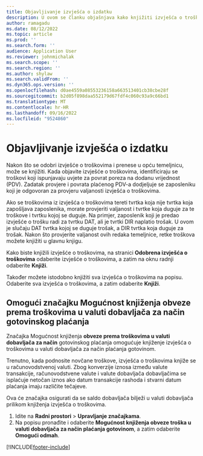 ```yaml
---
title: Objavljivanje izvješća o izdatku
description: U ovom se članku objašnjava kako knjižiti izvješća o troškovima.
author: ramagadu
ms.date: 08/12/2022
ms.topic: article
ms.prod: ''
ms.search.form: ''
audience: Application User
ms.reviewer: johnmichalak
ms.search.scope: ''
ms.search.region: ''
ms.author: shylaw
ms.search.validFrom: ''
ms.dyn365.ops.version: ''
ms.openlocfilehash: d0ae4559a08553236158a663513401cb38cbe28f
ms.sourcegitcommit: b2d05f898daa552179d67fdf4c060c93a9c66bd1
ms.translationtype: MT
ms.contentlocale: hr-HR
ms.lasthandoff: 09/16/2022
ms.locfileid: "9524860"
---
```

# <a name="post-expense-reports"></a>Objavljivanje izvješća o izdatku

Nakon što se odobri izvješće o troškovima i prenese u opću temeljnicu, može se knjižiti. Kada objavite izvješće o troškovima, identificiraju se troškovi koji ispunjavaju uvjete za povrat poreza na dodanu vrijednost (PDV). Zadatak provjere i povrata plaćenog PDV-a dodjeljuje se zaposleniku koji je odgovoran za provjeru valjanosti izvješća o troškovima.

Ako se troškovima iz izvješća o troškovima tereti tvrtka koja nije tvrtka koja zapošljava zaposlenika, morate provjeriti valjanost i tvrtke koja duguje za te troškove i tvrtku kojoj se duguje. Na primjer, zaposlenik koji je predao izvješće o trošku radi za tvrtku DAT, ali je tvrtki DIR naplatio trošak. U ovom je slučaju DAT tvrtka kojoj se duguje trošak, a DIR tvrtka koja duguje za trošak. Nakon što provjerite valjanost ovih redaka temeljnice, retke troškova možete knjižiti u glavnu knjigu.

Kako biste knjižili izvješće o troškovima, na stranici **Odobrena izvješća o troškovima** odaberite izvješće o troškovima, a zatim na oknu radnji odaberite **Knjiži**.

Također možete istodobno knjižiti sva izvješća o troškovima na popisu. Odaberite sva izvješća o troškovima, a zatim odaberite **Knjiži**.

## <a name="enable-the-ability-to-post-expense-liability-in-vendor-currency-for-cash-payment-method-feature"></a>Omogući značajku Mogućnost knjiženja obveze prema troškovima u valuti dobavljača za način gotovinskog plaćanja

Značajka Mogućnost knjiženja **obveze prema troškovima u valuti dobavljača za način** gotovinskog plaćanja omogućuje knjiženje izvješća o troškovima u valuti dobavljača za način plaćanja gotovinom.

Trenutno, kada podnosite novčane troškove, izvješća o troškovima knjiže se u računovodstvenoj valuti. Zbog konverzije iznosa između valute transakcije, računovodstvene valute i valute dobavljača dobavljačima se isplaćuje netočan iznos ako datum transakcije rashoda i stvarni datum plaćanja imaju različite tečajeve.

Ova će značajka osigurati da se saldo dobavljača bilježi u valuti dobavljača prilikom knjiženja izvješća o troškovima.

1. Idite na **Radni prostori** \> **Upravljanje značajkama**.
2. Na popisu pronađite i odaberite **Mogućnost knjiženja obveze troška u valuti dobavljača za način plaćanja gotovinom**, a zatim odaberite **Omogući odmah**.

[!INCLUDE[footer-include](../includes/footer-banner.md)]
